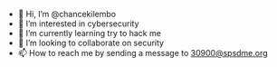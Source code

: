 - 👋 Hi, I’m @chancekilembo
- 👀 I’m interested in cybersecurity
- 🌱 I’m currently learning try to hack me
- 💞️ I’m looking to collaborate on security
- 📫 How to reach me by sending a message to 30900@spsdme.org

<!---
chancekilembo/chancekilembo is a ✨ special ✨ repository because its `README.md` (this file) appears on your GitHub profile.
You can click the Preview link to take a look at your changes.
--->
